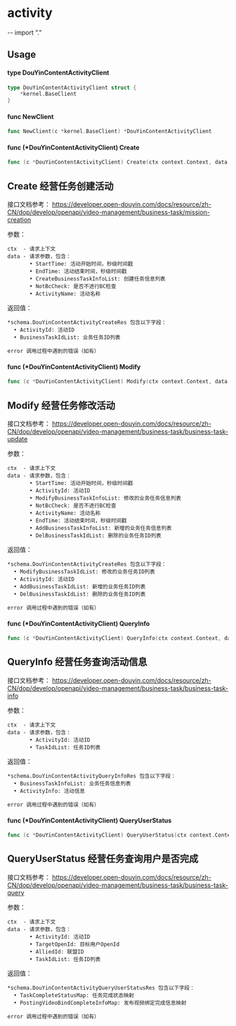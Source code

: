 # activity
--
    import "."


## Usage

#### type DouYinContentActivityClient

```go
type DouYinContentActivityClient struct {
	*kernel.BaseClient
}
```


#### func  NewClient

```go
func NewClient(c *kernel.BaseClient) *DouYinContentActivityClient
```

#### func (*DouYinContentActivityClient) Create

```go
func (c *DouYinContentActivityClient) Create(ctx context.Context, data *schema.DouYinContentActivityCreateReq) (*schema.DouYinContentActivityCreateRes, error)
```
## Create 经营任务创建活动

接口文档参考：
https://developer.open-douyin.com/docs/resource/zh-CN/dop/develop/openapi/video-management/business-task/mission-creation

参数：

    ctx  - 请求上下文
    data - 请求参数，包含：
           • StartTime: 活动开始时间，秒级时间戳
           • EndTime: 活动结束时间，秒级时间戳
           • CreateBusinessTaskInfoList: 创建任务信息列表
           • NotBcCheck: 是否不进行BC检查
           • ActivityName: 活动名称

返回值：

    *schema.DouYinContentActivityCreateRes 包含以下字段：
      • ActivityId: 活动ID
      • BusinessTaskIdList: 业务任务ID列表

    error 调用过程中遇到的错误（如有）

#### func (*DouYinContentActivityClient) Modify

```go
func (c *DouYinContentActivityClient) Modify(ctx context.Context, data *schema.DouYinContentActivityCreateReq) (*schema.DouYinContentActivityCreateRes, error)
```
## Modify 经营任务修改活动

接口文档参考：
https://developer.open-douyin.com/docs/resource/zh-CN/dop/develop/openapi/video-management/business-task/business-task-update

参数：

    ctx  - 请求上下文
    data - 请求参数，包含：
           • StartTime: 活动开始时间，秒级时间戳
           • ActivityId: 活动ID
           • ModifyBusinessTaskInfoList: 修改的业务任务信息列表
           • NotBcCheck: 是否不进行BC检查
           • ActivityName: 活动名称
           • EndTime: 活动结束时间，秒级时间戳
           • AddBusinessTaskInfoList: 新增的业务任务信息列表
           • DelBusinessTaskIdList: 删除的业务任务ID列表

返回值：

    *schema.DouYinContentActivityCreateRes 包含以下字段：
      • ModifyBusinessTaskIdList: 修改的业务任务ID列表
      • ActivityId: 活动ID
      • AddBusinessTaskIdList: 新增的业务任务ID列表
      • DelBusinessTaskIdList: 删除的业务任务ID列表

    error 调用过程中遇到的错误（如有）

#### func (*DouYinContentActivityClient) QueryInfo

```go
func (c *DouYinContentActivityClient) QueryInfo(ctx context.Context, data *schema.DouYinContentActivityQueryInfoReq) (*schema.DouYinContentActivityQueryInfoRes, error)
```
## QueryInfo 经营任务查询活动信息

接口文档参考：
https://developer.open-douyin.com/docs/resource/zh-CN/dop/develop/openapi/video-management/business-task/business-task-info

参数：

    ctx  - 请求上下文
    data - 请求参数，包含：
           • ActivityId: 活动ID
           • TaskIdList: 任务ID列表

返回值：

    *schema.DouYinContentActivityQueryInfoRes 包含以下字段：
      • BusinessTaskInfoList: 业务任务信息列表
      • ActivityInfo: 活动信息

    error 调用过程中遇到的错误（如有）

#### func (*DouYinContentActivityClient) QueryUserStatus

```go
func (c *DouYinContentActivityClient) QueryUserStatus(ctx context.Context, data *schema.DouYinContentActivityQueryUserStatusReq) (*schema.DouYinContentActivityQueryUserStatusRes, error)
```
## QueryUserStatus 经营任务查询用户是否完成

接口文档参考：
https://developer.open-douyin.com/docs/resource/zh-CN/dop/develop/openapi/video-management/business-task/business-task-query

参数：

    ctx  - 请求上下文
    data - 请求参数，包含：
           • ActivityId: 活动ID
           • TargetOpenId: 目标用户OpenId
           • AlliedId: 联盟ID
           • TaskIdList: 任务ID列表

返回值：

    *schema.DouYinContentActivityQueryUserStatusRes 包含以下字段：
      • TaskCompleteStatusMap: 任务完成状态映射
      • PostingVideoBindCompleteInfoMap: 发布视频绑定完成信息映射

    error 调用过程中遇到的错误（如有）

